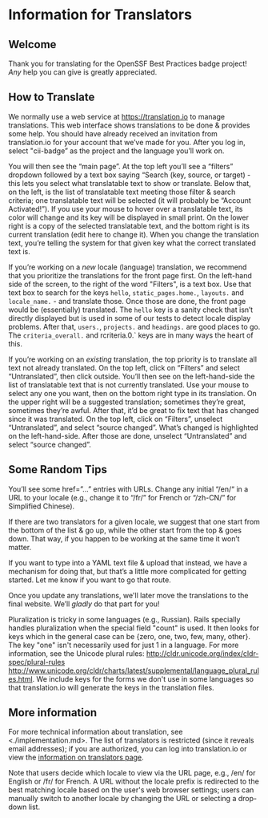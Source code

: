 # Information for Translators

## Welcome

Thank you for translating for the OpenSSF Best Practices badge project! *Any* help you can give is greatly appreciated.

## How to Translate

We normally use a web service at <https://translation.io> to manage translations. This web interface shows translations to be done & provides some help. You should have already received an invitation from translation.io for your account that we’ve made for you. After you log in, select "cii-badge” as the project and the language you’ll work on.

You will then see the “main page”. At the top left you’ll see a “filters” dropdown followed by a text box saying “Search (key, source, or target) - this lets you select what translatable text to show or translate. Below that, on the left, is the list of translatable text meeting those filter & search criteria; one translatable text will be selected (it will probably be “Account Activated!”). If you use your mouse to hover over a translatable text, its color will change and its key will be displayed in small print. On the lower right is a copy of the selected translatable text, and the bottom right is its current translation (edit here to change it). When you change the translation text, you’re telling the system for that given key what the correct translated text is.

If you’re working on a *new* locale (language) translation, we recommend that you prioritize the translations for the front page first.  On the left-hand side of the screen, to the right of the word "Filters", is a text box.  Use that text box to search for the keys `hello`, `static_pages.home.`, `layouts.` and `locale_name.` - and translate those.  Once those are done, the front page would be (essentially) translated. The `hello` key is a sanity check that isn’t directly displayed but is used in some of our tests to detect locale display problems. After that, `users.`, `projects.` and `headings.` are good places to go.  The `criteria_overall.` and rcriteria.0.` keys are in many ways the heart of this.

If you’re working on an *existing* translation, the top priority is to translate all text not already translated. On the top left, click on “Filters” and select “Untranslated”, then click outside. You’ll then see on the left-hand-side the list of translatable text that is not currently translated. Use your mouse to select any one you want, then on the bottom right type in its translation. On the upper right will be a suggested translation; sometimes they’re great, sometimes they’re awful. After that, it’d be great to fix text that has changed since it was translated. On the top left, click on “Filters”, unselect “Untranslated”, and select “source changed”. What’s changed is highlighted on the left-hand-side. After those are done, unselect “Untranslated” and select “source changed”.

## Some Random Tips

You’ll see some href=”...” entries with URLs. Change any initial “/en/“ in a URL to your locale (e.g., change it to “/fr/” for French or “/zh-CN/” for Simplified Chinese).

If there are two translators for a given locale, we suggest that one start from the bottom of the list & go up, while the other start from the top & goes down. That way, if you happen to be working at the same time it won’t matter.

If you want to type into a YAML text file & upload that instead, we have a mechanism for doing that, but that’s a little more complicated for getting started. Let me know if you want to go that route.

Once you update any translations, we'll later move the translations to the final website. We’ll *gladly* do that part for you!

Pluralization is tricky in some languages (e.g., Russian). Rails specially handles pluralization when the special field "count" is used.  It then looks for keys which in the general case can be {zero, one, two, few, many, other}. The key "one" isn't necessarily used for just 1 in a language. For more information, see the Unicode plural rules: <http://cldr.unicode.org/index/cldr-spec/plural-rules> <http://www.unicode.org/cldr/charts/latest/supplemental/language_plural_rules.html>. We include keys for the forms we don't use in some languages so that  translation.io will generate the keys in the translation files.

## More information

For more technical information about translation, see <./implementation.md>.
The list of translators is restricted (since it reveals email addresses); if you are authorized, you can log into translation.io or view the [information on translators page](https://docs.google.com/document/d/13XioAIW0g0tIRtBZCSIy7NnrAbC3K6R8JWC22H37vIc/edit).

Note that users decide which locale to view via the URL page, e.g., /en/ for English or /fr/ for French. A URL without the locale prefix is redirected to the best matching locale based on the user's web browser settings; users can manually switch to another locale by changing the URL or selecting a drop-down list.
